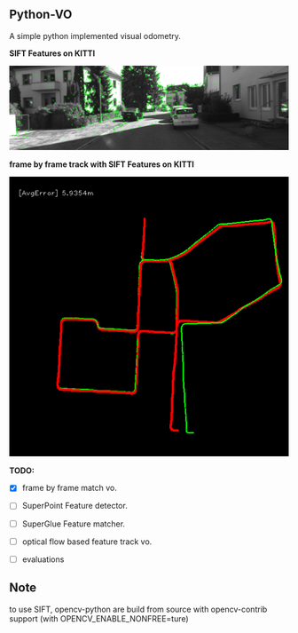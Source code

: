 ## Python-VO
A simple python implemented visual odometry.

**SIFT Features on KITTI**

![sift_keypoints](screenshots/sift_keypoints.png)

**frame by frame track with SIFT Features on KITTI**

![sift_trajectory](screenshots/sift_trajectory.png)

**TODO:**
-[x] frame by frame match vo.
-[ ] SuperPoint Feature detector.
-[ ] SuperGlue Feature matcher.


-[ ] optical flow based feature track vo.

-[ ] evaluations

## Note
to use SIFT, opencv-python are build from source with opencv-contrib support (with OPENCV_ENABLE_NONFREE=ture)